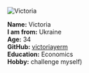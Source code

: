 ![Victoria](https://500px.com/photo/1028174270/qn77iai-by-victoria-yermakova)

**Name:** Victoria  
**I am from:** Ukraine  
**Age:** 34  
**GitHub:** [victoriayerm](https://github.com/victoriayerm)  
**Education:** Economics  
**Hobby:** challenge myself)
